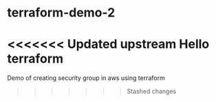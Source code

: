 # terraform-demo-2
<<<<<<< Updated upstream
Hello terraform
=======
Demo of creating security group in aws using terraform
>>>>>>> Stashed changes
